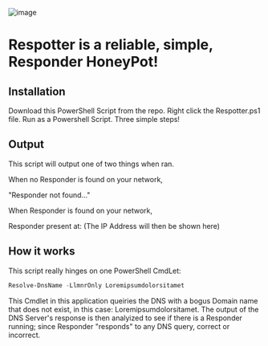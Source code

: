 ![image](https://github.com/badenerb/Respotter/assets/97712507/02dff0f7-9ad9-4bcd-bba5-bd06fbee70d8)

# Respotter is a reliable, simple, Responder HoneyPot!

## Installation
Download this PowerShell Script from the repo. Right click the Respotter.ps1 file. Run as a Powershell Script. Three simple steps!

## Output
This script will output one of two things when ran. 

When no Responder is found on your network, 

"Responder not found..."

When Responder is found on your network, 

Responder present at: (The IP Address will then be shown here)

## How it works
This script really hinges on one PowerShell CmdLet:
```PowerShell
Resolve-DnsName -LlmnrOnly Loremipsumdolorsitamet
```
This Cmdlet in this application queiries the DNS with a bogus Domain name that does not exist, in this case: Loremipsumdolorsitamet. The output of the DNS Server's response is then analyized to see if there is a Responder running; since Responder "responds" to any DNS query, correct or incorrect.
